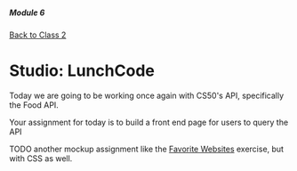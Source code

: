 ##### Module 6 

[Back to Class 2](../../class2)
 
# Studio: LunchCode

Today we are going to be working once again with CS50's API, specifically the Food API.

Your assignment for today is to build a front end page for users to query the API

TODO another mockup assignment like the <a href="../../exercises/favorite-websites" target="_blank">Favorite Websites</a> exercise, but with CSS as well.
